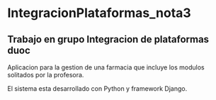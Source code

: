 # IntegracionPlataformas_nota3

<h2>Trabajo en grupo Integracion de plataformas duoc</h2>

<p>Aplicacion para la gestion de una farmacia que incluye los modulos solitados por la profesora.</p>
<p>El sistema esta desarrollado con Python y framework Django.</p>

